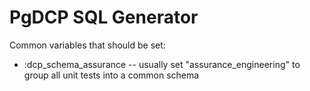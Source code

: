 # PgDCP SQL Generator

Common variables that should be set:

- :dcp_schema_assurance -- usually set "assurance_engineering" to group all unit
  tests into a common schema
